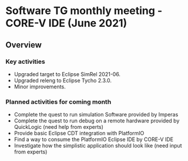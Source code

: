 # Software TG monthly meeting - CORE-V IDE (June 2021)

## Overview

### Key activities

* Upgraded target to Eclipse SimRel 2021-06.
* Upgraded releng to Eclipse Tycho 2.3.0.
* Minor improvements.

### Planned activities for coming month

* Complete the quest to run simulation Software provided by Imperas
* Complete the quest to run debug on a remote hardware provided by QuickLogic (need help from experts)
* Provide basic Eclipse CDT integration with PlatformIO
* Find a way to consume the PlatformIO Eclipse IDE by CORE-V IDE
* Investigate how the simplistic application should look like (need input from experts)

